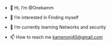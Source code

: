 - 👋 Hi, I’m @Onekamm
- 👀 I’m interested in Finding myself
- 🌱 I’m currently learning Networks and security

- 📫 How to reach me kameronj40@gmail.com

<!---
Onekamm/Onekamm is a ✨ special ✨ repository because its `README.md` (this file) appears on your GitHub profile.
You can click the Preview link to take a look at your changes.
--->
